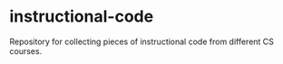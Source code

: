 # instructional-code
Repository for collecting pieces of instructional code from different CS courses.
